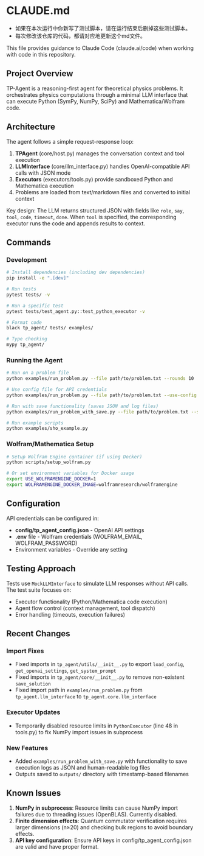 # CLAUDE.md
- 如果在本次运行中你新写了测试脚本，请在运行结束后删掉这些测试脚本。
- 每次修改该仓库的代码，都请对应地更新这个md文件。

This file provides guidance to Claude Code (claude.ai/code) when working with code in this repository.

## Project Overview

TP-Agent is a reasoning-first agent for theoretical physics problems. It orchestrates physics computations through a minimal LLM interface that can execute Python (SymPy, NumPy, SciPy) and Mathematica/Wolfram code.

## Architecture

The agent follows a simple request-response loop:
1. **TPAgent** (core/host.py) manages the conversation context and tool execution
2. **LLMInterface** (core/llm_interface.py) handles OpenAI-compatible API calls with JSON mode
3. **Executors** (executors/tools.py) provide sandboxed Python and Mathematica execution
4. Problems are loaded from text/markdown files and converted to initial context

Key design: The LLM returns structured JSON with fields like `role`, `say`, `tool`, `code`, `timeout`, `done`. When `tool` is specified, the corresponding executor runs the code and appends results to context.

## Commands

### Development
```bash
# Install dependencies (including dev dependencies)
pip install -e ".[dev]"

# Run tests
pytest tests/ -v

# Run a specific test
pytest tests/test_agent.py::test_python_executor -v

# Format code
black tp_agent/ tests/ examples/

# Type checking
mypy tp_agent/
```

### Running the Agent
```bash
# Run on a problem file
python examples/run_problem.py --file path/to/problem.txt --rounds 10

# Use config file for API credentials
python examples/run_problem.py --file path/to/problem.txt --use-config

# Run with save functionality (saves JSON and log files)
python examples/run_problem_with_save.py --file path/to/problem.txt --save --output-dir outputs

# Run example scripts
python examples/sho_example.py
```

### Wolfram/Mathematica Setup
```bash
# Setup Wolfram Engine container (if using Docker)
python scripts/setup_wolfram.py

# Or set environment variables for Docker usage
export USE_WOLFRAMENGINE_DOCKER=1
export WOLFRAMENGINE_DOCKER_IMAGE=wolframresearch/wolframengine
```

## Configuration

API credentials can be configured in:
- **config/tp_agent_config.json** - OpenAI API settings
- **.env** file - Wolfram credentials (WOLFRAM_EMAIL, WOLFRAM_PASSWORD)
- Environment variables - Override any setting

## Testing Approach

Tests use `MockLLMInterface` to simulate LLM responses without API calls. The test suite focuses on:
- Executor functionality (Python/Mathematica code execution)
- Agent flow control (context management, tool dispatch)
- Error handling (timeouts, execution failures)

## Recent Changes

### Import Fixes
- Fixed imports in `tp_agent/utils/__init__.py` to export `load_config`, `get_openai_settings`, `get_system_prompt`
- Fixed imports in `tp_agent/core/__init__.py` to remove non-existent `save_solution`
- Fixed import path in `examples/run_problem.py` from `tp_agent.llm_interface` to `tp_agent.core.llm_interface`

### Executor Updates
- Temporarily disabled resource limits in `PythonExecutor` (line 48 in tools.py) to fix NumPy import issues in subprocess

### New Features
- Added `examples/run_problem_with_save.py` with functionality to save execution logs as JSON and human-readable log files
- Outputs saved to `outputs/` directory with timestamp-based filenames

## Known Issues

1. **NumPy in subprocess**: Resource limits can cause NumPy import failures due to threading issues (OpenBLAS). Currently disabled.
2. **Finite dimension effects**: Quantum commutator verification requires larger dimensions (n≥20) and checking bulk regions to avoid boundary effects.
3. **API key configuration**: Ensure API keys in config/tp_agent_config.json are valid and have proper format.